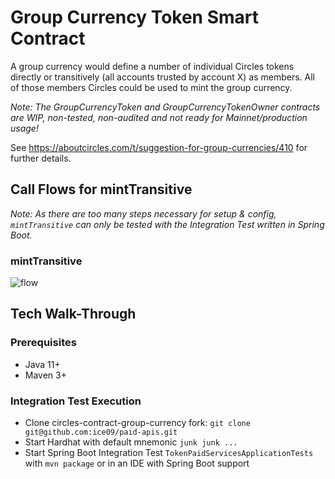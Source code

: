 # Group Currency Token Smart Contract

A group currency would define a number of individual Circles tokens directly or transitively (all accounts trusted by account X) as members. All of those members Circles could be used to mint the group currency.

_Note: The GroupCurrencyToken and GroupCurrencyTokenOwner contracts are WIP, non-tested, non-audited and not ready for Mainnet/production usage!_

See https://aboutcircles.com/t/suggestion-for-group-currencies/410 for further details.

## Call Flows for mintTransitive

_Note: As there are too many steps necessary for setup & config, `mintTransitive` can only be tested with the Integration Test written in Spring Boot._

### mintTransitive

![flow](https://drive.google.com/uc?export=view&id=1VFJNXdUbPE8EXSLfoWxopvK27jfX8rUp)

## Tech Walk-Through

### Prerequisites

* Java 11+
* Maven 3+

### Integration Test Execution

* Clone circles-contract-group-currency fork: `git clone git@github.com:ice09/paid-apis.git`
* Start Hardhat with default mnemonic `junk junk ...`
* Start Spring Boot Integration Test `TokenPaidServicesApplicationTests` with `mvn package` or in an IDE with Spring Boot support

